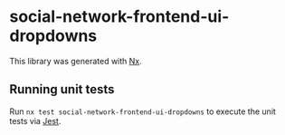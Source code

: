 # social-network-frontend-ui-dropdowns

This library was generated with [Nx](https://nx.dev).

## Running unit tests

Run `nx test social-network-frontend-ui-dropdowns` to execute the unit tests via [Jest](https://jestjs.io).
